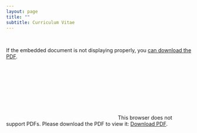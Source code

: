 ```yaml
---
layout: page
title: ""
subtitle: Curriculum Vitae
---
```



<br>

If the embedded document is not displaying properly, you [can download the PDF](/assets/pdf/Zillig_CV_Website_Jul_2021.pdf). 

<object data="/assets/pdf/Zillig_CV_Website_Jul_2021.pdf" type="application/pdf" width="800px" height="800px">
    <embed src="/assets/pdf/Zillig_CV_Website_Jul_2021.pdf">
        This browser does not support PDFs. Please download the PDF to view it: <a href="/assets/pdf/Zillig_CV_Website_Jul_2021.pdf">Download PDF</a>.</p>
    </embed>
</object>